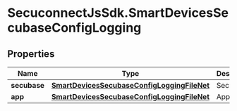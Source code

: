 # SecuconnectJsSdk.SmartDevicesSecubaseConfigLogging

## Properties
Name | Type | Description | Notes
------------ | ------------- | ------------- | -------------
**secubase** | [**SmartDevicesSecubaseConfigLoggingFileNet**](SmartDevicesSecubaseConfigLoggingFileNet.md) | Secubase | [optional] 
**app** | [**SmartDevicesSecubaseConfigLoggingFileNet**](SmartDevicesSecubaseConfigLoggingFileNet.md) | App | [optional] 


